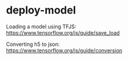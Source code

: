 # deploy-model

Loading a model using TFJS: <br>
https://www.tensorflow.org/js/guide/save_load

Converting h5 to json: <br>
https://www.tensorflow.org/js/guide/conversion

